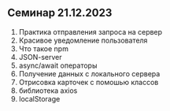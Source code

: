 ## Семинар 21.12.2023

1. Практика отправления запроса на сервер
2. Красивое уведомление пользователя
3. Что такое npm
4. JSON-server
5. async/await операторы
6. Получение данных с локального сервера
7. Отрисовка карточек с помошью классов
8. библиотека axios
9. localStorage
